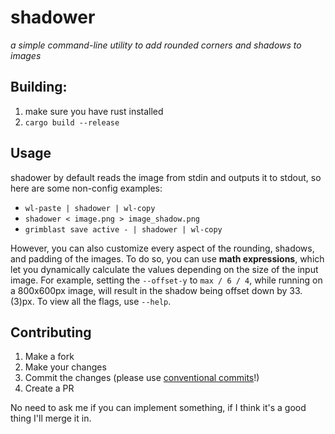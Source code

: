 # shadower

_a simple command-line utility to add rounded corners and shadows to images_

## Building:

1. make sure you have rust installed
2. `cargo build --release`

## Usage

shadower by default reads the image from stdin and outputs it to stdout, so here are some non-config examples:

- `wl-paste | shadower | wl-copy`
- `shadower < image.png > image_shadow.png`
- `grimblast save active - | shadower | wl-copy`

However, you can also customize every aspect of the rounding, shadows, and padding of the images.
To do so, you can use **math expressions**, which let you dynamically calculate the values depending on the size of the input image.
For example, setting the `--offset-y` to `max / 6 / 4`, while running on a 800x600px image, will result in the shadow being offset down by 33.(3)px.
To view all the flags, use `--help`.

## Contributing

1. Make a fork
2. Make your changes
3. Commit the changes (please use [conventional commits](https://www.conventionalcommits.org/en/v1.0.0/)!)
4. Create a PR

No need to ask me if you can implement something, if I think it's a good thing I'll merge it in.
